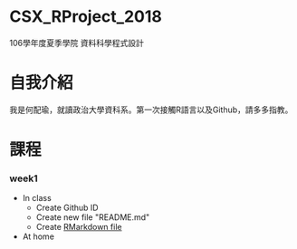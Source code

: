 # CSX_RProject_2018
  106學年度夏季學院 資料科學程式設計
  
# 自我介紹
  我是何配瑜，就讀政治大學資科系。第一次接觸R語言以及Github，請多多指教。
  
# 課程
### week1
   * In class
     * Create Github ID 
     * Create new file "README.md" 
     * Create [RMarkdown file](https://pd1921.github.io/CSX_RProject_2018/week1/class/hw1.html)
   * At home

